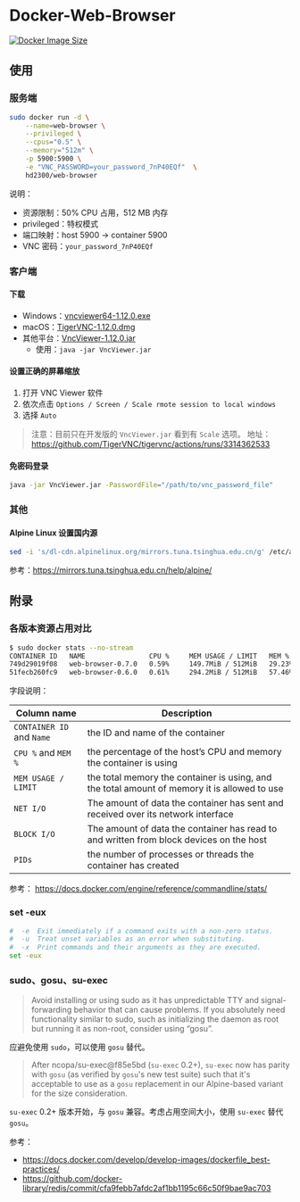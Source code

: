 # Docker-Web-Browser

[![Docker Image Size](https://img.shields.io/docker/image-size/hd2300/web-browser/latest)](https://hub.docker.com/r/hd2300/web-browser/tags)

## 使用

### 服务端

```bash
sudo docker run -d \
    --name=web-browser \
    --privileged \
    --cpus="0.5" \
    --memory="512m" \
    -p 5900:5900 \
    -e "VNC_PASSWORD=your_password_7nP40EQf"  \
    hd2300/web-browser
```

说明：

* 资源限制：50% CPU 占用，512 MB 内存
* privileged：特权模式
* 端口映射：host 5900 -> container 5900
* VNC 密码：`your_password_7nP40EQf`

### 客户端

#### 下载

* Windows：[vncviewer64-1.12.0.exe](https://shorturl.at/fpqDZ)
* macOS：[TigerVNC-1.12.0.dmg](https://shorturl.at/acyKR)
* 其他平台：[VncViewer-1.12.0.jar](https://shorturl.at/swLW9)
    * 使用：`java -jar VncViewer.jar`

#### 设置正确的屏幕缩放

1. 打开 VNC Viewer 软件
2. 依次点击 `Options / Screen / Scale rmote session to local windows`
3. 选择 `Auto`

> 注意：目前只在开发版的 `VncViewer.jar` 看到有 `Scale` 选项。
> 地址：https://github.com/TigerVNC/tigervnc/actions/runs/3314362533

#### 免密码登录

```bash
java -jar VncViewer.jar -PasswordFile="/path/to/vnc_password_file" 
```

### 其他

#### Alpine Linux 设置国内源

```bash
sed -i 's/dl-cdn.alpinelinux.org/mirrors.tuna.tsinghua.edu.cn/g' /etc/apk/repositories
```

参考：https://mirrors.tuna.tsinghua.edu.cn/help/alpine/

## 附录

### 各版本资源占用对比

```bash
$ sudo docker stats --no-stream
CONTAINER ID   NAME                CPU %     MEM USAGE / LIMIT   MEM %     NET I/O           BLOCK I/O        PIDS
749d29019f08   web-browser-0.7.0   0.59%     149.7MiB / 512MiB   29.23%    11.4MB / 1.59MB   229kB / 1.8MB    73
51fecb260fc9   web-browser-0.6.0   0.61%     294.2MiB / 512MiB   57.46%    11.3MB / 1.58MB   293MB / 1.77MB   74   
```

字段说明：

| Column name | Description |
| --- | --- |
| `CONTAINER ID` and `Name` | the ID and name of the container |
| `CPU %` and `MEM %` | the percentage of the host’s CPU and memory the container is using |
| `MEM USAGE / LIMIT` | the total memory the container is using, and the total amount of memory it is allowed to use |
| `NET I/O` | The amount of data the container has sent and received over its network interface |
| `BLOCK I/O` | The amount of data the container has read to and written from block devices on the host |
| `PIDs` | the number of processes or threads the container has created |

参考：
https://docs.docker.com/engine/reference/commandline/stats/


### set -eux

```bash
#  -e  Exit immediately if a command exits with a non-zero status.
#  -u  Treat unset variables as an error when substituting.
#  -x  Print commands and their arguments as they are executed.
set -eux
```

### sudo、gosu、su-exec

> Avoid installing or using sudo as it has unpredictable TTY and signal-forwarding behavior that can cause problems. 
> If you absolutely need functionality similar to sudo, such as initializing the daemon as root but running it as non-root, consider using “gosu”.

应避免使用 `sudo`，可以使用 `gosu` 替代。

> After ncopa/su-exec@f85e5bd (`su-exec` 0.2+), `su-exec` now has parity with `gosu` (as verified by `gosu`'s new test suite) such that it's acceptable to use as a `gosu` replacement in our Alpine-based variant for the size consideration.

`su-exec` 0.2+ 版本开始，与 `gosu` 兼容。考虑占用空间大小，使用 `su-exec` 替代 `gosu`。

参考：

* https://docs.docker.com/develop/develop-images/dockerfile_best-practices/
* https://github.com/docker-library/redis/commit/cfa9febb7afdc2af1bb1195c66c50f9bae9ac703
